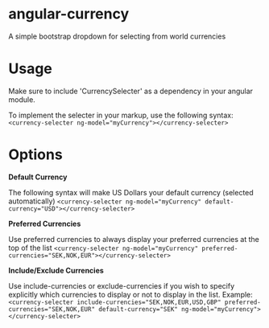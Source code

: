 # angular-currency
A simple bootstrap dropdown for selecting from world currencies

# Usage
Make sure to include 'CurrencySelecter' as a dependency in your angular module.

To implement the selecter in your markup, use the following syntax:
`<currency-selecter ng-model="myCurrency"></currency-selecter>`

# Options

**Default Currency**

The following syntax will make US Dollars your default currency (selected automatically)
`<currency-selecter ng-model="myCurrency" default-currency="USD"></currency-selecter>`

**Preferred Currencies**

Use preferred currencies to always display your preferred currencies at the top of the list
`<currency-selecter ng-model="myCurrency" preferred-currencies="SEK,NOK,EUR"></currency-selecter>`

**Include/Exclude Currencies**

Use include-currencies or exclude-currencies if you wish to specify explicitly which currencies to display or not to display in the list.
Example:
`<currency-selecter include-currencies="SEK,NOK,EUR,USD,GBP" preferred-currencies="SEK,NOK,EUR" default-currency="SEK" ng-model="myCurrency"></currency-selecter>`
